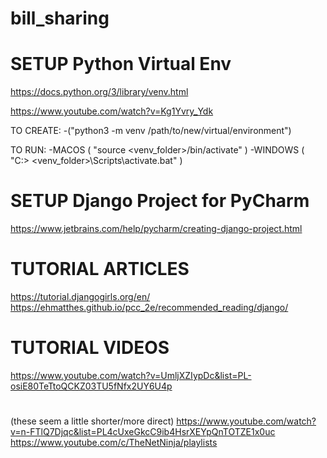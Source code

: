 # bill_sharing

# SETUP Python Virtual Env
 https://docs.python.org/3/library/venv.html

 https://www.youtube.com/watch?v=Kg1Yvry_Ydk

  TO CREATE:
  -("python3 -m venv /path/to/new/virtual/environment")

  TO RUN:
  -MACOS ( "source <venv_folder>/bin/activate" )
  -WINDOWS ( "C:\> <venv_folder>\Scripts\activate.bat" )


# SETUP Django Project for PyCharm
https://www.jetbrains.com/help/pycharm/creating-django-project.html

# TUTORIAL ARTICLES
https://tutorial.djangogirls.org/en/
https://ehmatthes.github.io/pcc_2e/recommended_reading/django/
# TUTORIAL VIDEOS
https://www.youtube.com/watch?v=UmljXZIypDc&list=PL-osiE80TeTtoQCKZ03TU5fNfx2UY6U4p
#
(these seem a little shorter/more direct)
https://www.youtube.com/watch?v=n-FTlQ7Djqc&list=PL4cUxeGkcC9ib4HsrXEYpQnTOTZE1x0uc
https://www.youtube.com/c/TheNetNinja/playlists
